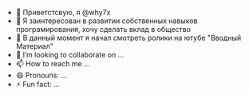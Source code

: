 - 👋 Приветстсвую, я @why7x
- 👀 Я заинтересован в развитии собственных навыков програмирования, хочу сделать вклад в общество
- 🌱 В данный момент я начал смотреть ролики на ютубе "Вводный Материал"
- 💞️ I’m looking to collaborate on ...
- 📫 How to reach me ...
- 😄 Pronouns: ...
- ⚡ Fun fact: ...

<!---
why7x/why7x is a ✨ special ✨ repository because its `README.md` (this file) appears on your GitHub profile.
You can click the Preview link to take a look at your changes.
--->
